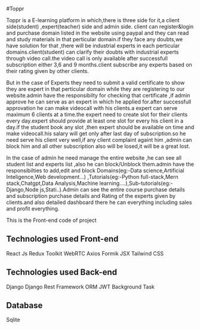 #Toppr

Toppr is a E-learning platform in which,there is three side for it,a client side(student) ,expert(teacher) side and admin side.
client can register&login and purchase domain listed in the website using paypal and they can read and study materials in that perticular domain.if they face any doubts,we have solution for that ,there will be industrial experts in each perticular domains.client(student) can clarify their doubts with industrial experts through video call.the video call is only available after successfull subscription either 3,6 and 9 months.client subscribe any experts based on their rating given by other clients.

But in the case of Experts they need to submit a valid certificate to show they are expert in that perticular domain while they are registering to our website.admin have the responsibilty for checking that certificate ,if admin approve he can serve as an expert in which he applied for.after successfull approvation he can make videocall with his clients.a expert can serve maximum 6 clients at a time.the expert need to create slot for their clients every day.expert should provide at least one slot for every his client in a day.if the student book any slot ,then expert should be available on time and make videocall.his salary will get only after last day of subscription.so he need serve his client very well,if any client complaint againt him ,admin can block him and all other subscription also will be losed,it will be a great lost.

In the case of admin he need manage the entire website ,he can see all student list and experts list ,also he can block/Unblock them.admin have the responsibilties to add,edit and block Domains(eg:-Data science,Artificial Inteligence,Web development...) ,Tutorials(eg:-Python full-stack,Mern stack,Chatgpt,Data Analysis,Machine learning....),Sub-tutorials(eg:-Django,Node js,Stati..).Admin can see the entire course purchase details and subscription purchase details and Rating of the experts given by clients.and also detailed dashboard there he can everything including sales and profit everything. 



This is the Front-end code of project

## Technologies used Front-end
React Js
Redux Toolkit
WebRTC
Axios
Formik
JSX
Tailwind CSS

## Technologies used Back-end
Django
Django Rest Framework
ORM
JWT
Background Task

## Database
Sqlite




